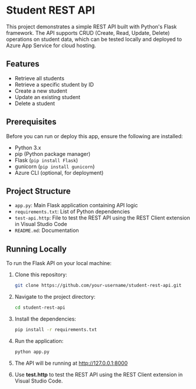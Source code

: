 # Student REST API

This project demonstrates a simple REST API built with Python's Flask framework. The API supports CRUD (Create, Read, Update, Delete) operations on student data, which can be tested locally and deployed to Azure App Service for cloud hosting.

## Features

- Retrieve all students
- Retrieve a specific student by ID
- Create a new student
- Update an existing student
- Delete a student

## Prerequisites

Before you can run or deploy this app, ensure the following are installed:

- Python 3.x
- pip (Python package manager)
- Flask (`pip install Flask`)
- gunicorn (`pip install gunicorn`)
- Azure CLI (optional, for deployment)

## Project Structure

- `app.py`: Main Flask application containing API logic
- `requirements.txt`: List of Python dependencies
- `test-api.http`: File to test the REST API using the REST Client extension in Visual Studio Code
- `README.md`: Documentation

## Running Locally

To run the Flask API on your local machine:

1. Clone this repository:

   ```bash
   git clone https://github.com/your-username/student-rest-api.git
2. Navigate to the project directory:
   ```bash
   cd student-rest-api
3. Install the dependencies:
   ```bash
   pip install -r requirements.txt
4. Run the application:
   ```bash
   python app.py
5. The API will be running at http://127.0.0.1:8000
6. Use **test.http** to test the REST API using the REST Client extension in Visual Studio Code.
